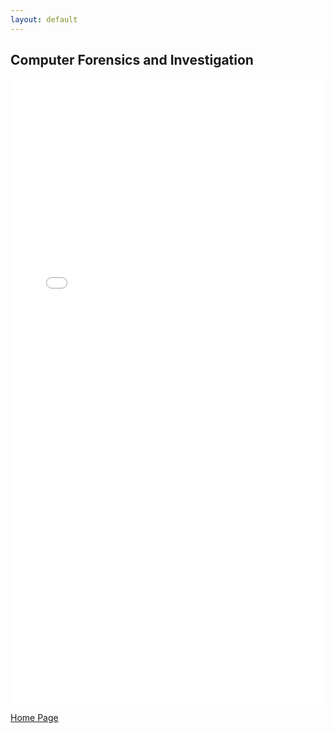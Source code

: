```yaml
---
layout: default
---
```


## Computer Forensics and Investigation

<iframe src="Documents/Dr John Kingston.pdf" width="100%" height="1000px" frameborder="0"></iframe>

[Home Page](./)
